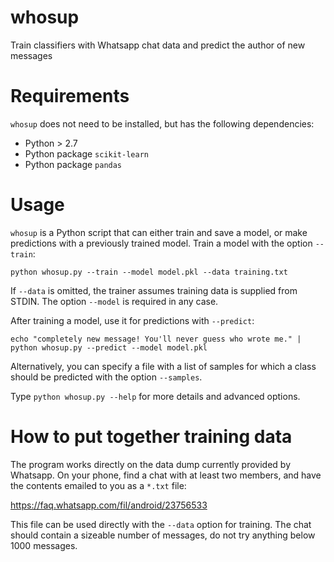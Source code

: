 # whosup

Train classifiers with Whatsapp chat data and predict the author of new messages

# Requirements

`whosup` does not need to be installed, but has the following dependencies:

 - Python > 2.7
 - Python package `scikit-learn`
 - Python package `pandas`

# Usage

`whosup` is a Python script that can either train and save a model, or make predictions with a previously trained model. Train a model with the option `--train`:

    python whosup.py --train --model model.pkl --data training.txt

If `--data` is omitted, the trainer assumes training data is supplied from STDIN. The option `--model` is required in any case.

After training a model, use it for predictions with `--predict`:

    echo "completely new message! You'll never guess who wrote me." | python whosup.py --predict --model model.pkl

Alternatively, you can specify a file with a list of samples for which a class should be predicted with the option `--samples`.

Type `python whosup.py --help` for more details and advanced options.

# How to put together training data

The program works directly on the data dump currently provided by Whatsapp. On your phone, find a chat with at least two members, and have the contents emailed to you as a `*.txt` file:

https://faq.whatsapp.com/fil/android/23756533

This file can be used directly with the `--data` option for training. The chat should contain a sizeable number of messages, do not try anything below 1000 messages.
